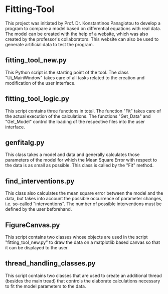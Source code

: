 # Fitting-Tool
This project was initiated by Prof. Dr. Konstantinos Panagiotou to develop a program to compare a model based on differential equations with real data. The model can be created with the help of a website, which was also created by the professor's collaborators. This website can also be used to generate artificial data to test the program. 

## fitting_tool_new.py ##
This Python script is the starting point of the tool. The class "Ui_MainWindow" takes care of all tasks related to the creation and modification of the user interface. 

## fitting_tool_logic.py ## 
This script contains three functions in total. The function "Fit" takes care of the actual execution of the calculations. The functions "Get_Data" and "Get_Model" control the loading of the respective files into the user interface. 

## genfitalg.py ## 
This class takes a model and data and generally calculates those parameters of the model for which the Mean Square Error with respect to the data is as small as possible. This class is called by the "Fit" method. 

## find_interventions.py ## 
This class also calculates the mean square error between the model and the data, but takes into account the possible occurrence of parameter changes, i.e. so-called "interventions". The number of possible interventions must be defined by the user beforehand.

## FigureCanvas.py ## 
This script contains two classes whose objects are used in the script "fitting_tool_new.py" to draw the data on a matplotlib based canvas so that it can be displayed to the user.

## thread_handling_classes.py ##
This script contains two classes that are used to create an additional thread (besides the main tread) that controls the elaborate calculations necessary to fit the model parameters to the data. 
